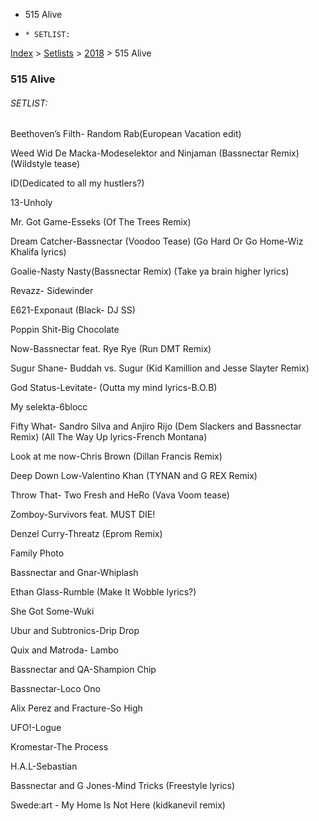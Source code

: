   * 515 Alive
  *     * SETLIST:

[Index](https://www.reddit.com/r/bassnectar/wiki/index) >
[Setlists](https://www.reddit.com/r/bassnectar/wiki/interactive/setlists) >
[2018](https://www.reddit.com/r/bassnectar/wiki/interactive/setlists/2018) >
515 Alive

### 515 Alive

###### SETLIST:

Beethoven’s Filth- Random Rab(European Vacation edit)

Weed Wid De Macka-Modeselektor and Ninjaman (Bassnectar Remix) (Wildstyle
tease)

ID(Dedicated to all my hustlers?)

13-Unholy

Mr. Got Game-Esseks (Of The Trees Remix)

Dream Catcher-Bassnectar (Voodoo Tease) (Go Hard Or Go Home-Wiz Khalifa
lyrics)

Goalie-Nasty Nasty(Bassnectar Remix) (Take ya brain higher lyrics)

Revazz- Sidewinder

E621-Exponaut (Black- DJ SS)

Poppin Shit-Big Chocolate

Now-Bassnectar feat. Rye Rye (Run DMT Remix)

Sugur Shane- Buddah vs. Sugur (Kid Kamillion and Jesse Slayter Remix)

God Status-Levitate- (Outta my mind lyrics-B.O.B)

My selekta-6blocc

Fifty What- Sandro Silva and Anjiro Rijo (Dem Slackers and Bassnectar Remix)
(All The Way Up lyrics-French Montana)

Look at me now-Chris Brown (Dillan Francis Remix)

Deep Down Low-Valentino Khan (TYNAN and G REX Remix)

Throw That- Two Fresh and HeRo (Vava Voom tease)

Zomboy-Survivors feat. MUST DIE!

Denzel Curry-Threatz (Eprom Remix)

Family Photo

Bassnectar and Gnar-Whiplash

Ethan Glass-Rumble (Make It Wobble lyrics?)

She Got Some-Wuki

Ubur and Subtronics-Drip Drop

Quix and Matroda- Lambo

Bassnectar and QA-Shampion Chip

Bassnectar-Loco Ono

Alix Perez and Fracture-So High

UFO!-Logue

Kromestar-The Process

H.A.L-Sebastian

Bassnectar and G Jones-Mind Tricks (Freestyle lyrics)

Swede:art - My Home Is Not Here (kidkanevil remix)

